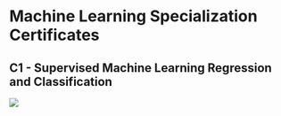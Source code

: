 # Machine Learning Specialization Certificates

## C1 - Supervised Machine Learning Regression and Classification

![](/Machine-Learning-Specialization/helper/c1certificate.png)
